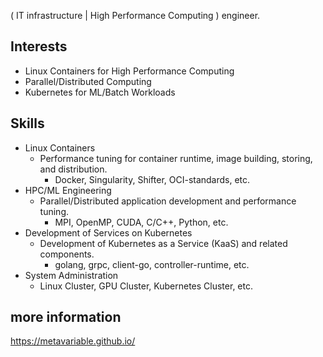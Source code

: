 ( IT infrastructure | High Performance Computing ) engineer.

## Interests

- Linux Containers for High Performance Computing
- Parallel/Distributed Computing
- Kubernetes for ML/Batch Workloads

## Skills

- Linux Containers
  - Performance tuning for container runtime, image building, storing, and distribution.
    - Docker, Singularity, Shifter, OCI-standards, etc.
- HPC/ML Engineering
  - Parallel/Distributed application development and performance tuning.
    - MPI, OpenMP, CUDA, C/C++, Python, etc.
- Development of Services on Kubernetes
  - Development of Kubernetes as a Service (KaaS) and related components.
    - golang, grpc, client-go, controller-runtime, etc.
- System Administration
  - Linux Cluster, GPU Cluster, Kubernetes Cluster, etc.

## more information

https://metavariable.github.io/
